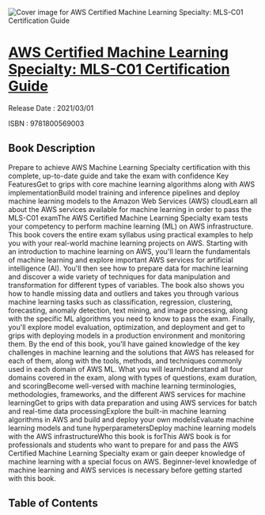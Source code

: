 ![Cover image for AWS Certified Machine Learning Specialty: MLS-C01 Certification Guide](https://imgdetail.ebookreading.net/cover/cover/202109/EB9781800569003.jpg)

[AWS Certified Machine Learning Specialty: MLS-C01 Certification Guide](https://ebookreading.net/view/book/AWS+Certified+Machine+Learning+Specialty%3A+MLS-C01+Certification+Guide-EB9781800569003_1.html "AWS Certified Machine Learning Specialty: MLS-C01 Certification Guide")
====================================================================================================================

Release Date : 2021/03/01

ISBN : 9781800569003

Book Description
-----------------

Prepare to achieve AWS Machine Learning Specialty certification with this complete, up-to-date guide and take the exam with confidence
Key FeaturesGet to grips with core machine learning algorithms along with AWS implementationBuild model training and inference pipelines and deploy machine learning models to the Amazon Web Services (AWS) cloudLearn all about the AWS services available for machine learning in order to pass the MLS-C01 examThe AWS Certified Machine Learning Specialty exam tests your competency to perform machine learning (ML) on AWS infrastructure. This book covers the entire exam syllabus using practical examples to help you with your real-world machine learning projects on AWS.
Starting with an introduction to machine learning on AWS, you'll learn the fundamentals of machine learning and explore important AWS services for artificial intelligence (AI). You'll then see how to prepare data for machine learning and discover a wide variety of techniques for data manipulation and transformation for different types of variables. The book also shows you how to handle missing data and outliers and takes you through various machine learning tasks such as classification, regression, clustering, forecasting, anomaly detection, text mining, and image processing, along with the specific ML algorithms you need to know to pass the exam. Finally, you'll explore model evaluation, optimization, and deployment and get to grips with deploying models in a production environment and monitoring them.
By the end of this book, you'll have gained knowledge of the key challenges in machine learning and the solutions that AWS has released for each of them, along with the tools, methods, and techniques commonly used in each domain of AWS ML.
What you will learnUnderstand all four domains covered in the exam, along with types of questions, exam duration, and scoringBecome well-versed with machine learning terminologies, methodologies, frameworks, and the different AWS services for machine learningGet to grips with data preparation and using AWS services for batch and real-time data processingExplore the built-in machine learning algorithms in AWS and build and deploy your own modelsEvaluate machine learning models and tune hyperparametersDeploy machine learning models with the AWS infrastructureWho this book is forThis AWS book is for professionals and students who want to prepare for and pass the AWS Certified Machine Learning Specialty exam or gain deeper knowledge of machine learning with a special focus on AWS. Beginner-level knowledge of machine learning and AWS services is necessary before getting started with this book.


Table of Contents
-----------------

